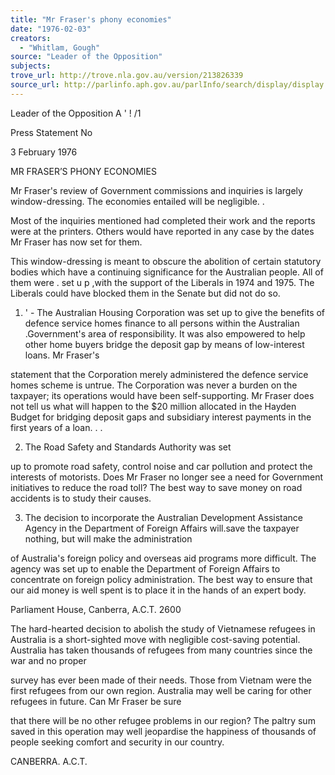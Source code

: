 ```yaml
---
title: "Mr Fraser's phony economies"
date: "1976-02-03"
creators:
  - "Whitlam, Gough"
source: "Leader of the Opposition"
subjects:
trove_url: http://trove.nla.gov.au/version/213826339
source_url: http://parlinfo.aph.gov.au/parlInfo/search/display/display.w3p;query=Id%3A%22media/pressrel/HPR10020910%22
---
```


 Leader of the Opposition A ' ! /1

 Press Statement No 

 3 February 1976

 MR FRASER’S PHONY ECONOMIES

 Mr Fraser's review of Government commissions and  inquiries is largely window-dressing. The economies entailed  will be negligible. .

 Most of the inquiries mentioned had completed  their work and the reports were at the printers. Others  would have reported in any case by the dates Mr Fraser has  now set for them.

 This window-dressing is meant to obscure the  abolition of certain statutory bodies which have a continuing  significance for the Australian people. All of them were .   set u p ,with the support of the Liberals in 1974 and 1975. The Liberals could have blocked them in the Senate but did  not do so.

 1. '  -  The Australian Housing Corporation was set up to  give the benefits of defence service homes finance to all  persons within the Australian .Government's area of responsibility.  It was also empowered to help other home buyers bridge the  deposit gap by means of low-interest loans. Mr Fraser's 

 statement that the Corporation merely administered the defence service homes scheme is untrue. The Corporation was  never a burden on the taxpayer; its operations would have been  self-supporting. Mr Fraser does not tell us what will happen  to the $20 million allocated in the Hayden Budget for bridging  deposit gaps and subsidiary interest payments in the first  years of a loan. .  .

 2. The Road Safety and Standards Authority was set 

 up to promote road safety, control noise and car pollution  and protect the interests of motorists.  Does Mr Fraser no  longer see a need for Government initiatives to reduce the road  toll? The best way to save money on road accidents is to study  their causes.

 3. The decision to incorporate the Australian Development Assistance Agency in the Department of Foreign Affairs  will.save the taxpayer nothing, but will make the administration 

 of Australia's foreign policy and overseas aid programs more  difficult. The agency was set up to enable the Department of  Foreign Affairs to concentrate on foreign policy administration.  The best way to ensure that our aid money is well spent is to  place it in the hands of an expert body.

 Parliament House, Canberra, A.C.T. 2600

 The hard-hearted decision to abolish the study of  Vietnamese refugees in Australia is a short-sighted move with  negligible cost-saving potential. Australia has taken thousands  of refugees from many countries since the war and no proper 

 survey has ever been made of their needs.  Those from Vietnam  were the first refugees from our own region. Australia may well  be caring for other refugees in future. Can Mr Fraser be sure 

 that there will be no other refugee problems in our region? The paltry sum saved in this operation may well jeopardise the  happiness of thousands of people seeking comfort and security  in our country.

 CANBERRA. A.C.T.

